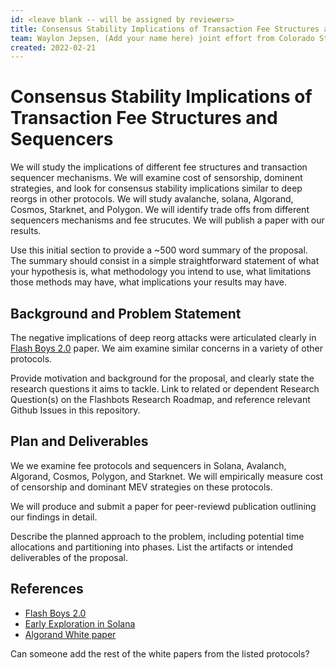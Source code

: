 ```yaml
---
id: <leave blank -- will be assigned by reviewers>
title: Consensus Stability Implications of Transaction Fee Structures and Sequencers
team: Waylon Jepsen, (Add your name here) joint effort from Colorado State University and The University of Tennessee, Dr. Amani Alterweh will lead the study.
created: 2022-02-21
---
```


# Consensus Stability Implications of Transaction Fee Structures and Sequencers
  
We will study the implications of different fee structures and transaction sequencer mechanisms. We will examine cost of sensorship, dominent strategies, and look for consensus stability implications similar to deep reorgs in other protocols. We will study avalanche, solana, Algorand, Cosmos, Starknet, and Polygon. We will identify trade offs from different sequencers mechanisms and fee strucutes. We will publish a paper with our results. 


Use this initial section to provide a ~500 word summary of the proposal. The summary should consist in a simple straightforward statement of what your hypothesis is, what methodology you intend to use, what limitations those methods may have, what implications your results may have.

## Background and Problem Statement
  
The negative implications of deep reorg attacks were articulated clearly in [Flash Boys 2.0](https://arxiv.org/abs/1904.05234) paper. We aim examine similar concerns in a variety of other protocols. 
  
Provide motivation and background for the proposal, and clearly state the research questions it aims to tackle. Link to related or dependent Research Question(s) on the Flashbots Research Roadmap, and reference relevant Github Issues in this repository.

## Plan and Deliverables
  
We we examine fee protocols and sequencers in Solana, Avalanch, Algorand, Cosmos, Polygon, and Starknet. We will empirically measure cost of censorship and dominant MEV strategies on these protocols. 
  
We will produce and submit a paper for peer-reviewd publication outlining our findings in detail.

Describe the planned approach to the problem, including potential time allocations and partitioning into phases. List the artifacts or intended deliverables of the proposal.

## References
- [Flash Boys 2.0](https://arxiv.org/abs/1904.05234)
- [Early Exploration in Solana](https://utonium.medium.com/mev-in-solana-an-early-exploration-4d7421b1f49b)
- [Algorand White paper]()

Can someone add the rest of the white papers from the listed protocols?
